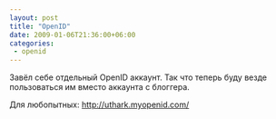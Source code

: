 ```yaml
---
layout: post
title: "OpenID"
date: 2009-01-06T21:36:00+06:00
categories:
 - openid
---
```


<div class='post'>
Завёл себе отдельный OpenID аккаунт. Так что теперь буду везде пользоваться им вместо аккаунта с блоггера.

Для любопытных: <a href="http://uthark.myopenid.com/">http://uthark.myopenid.com/</a></div>
